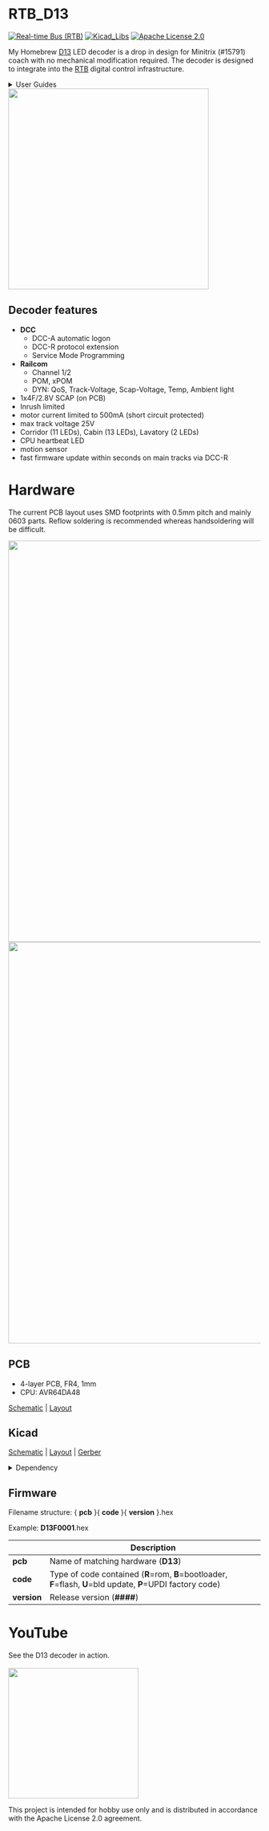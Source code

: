 # RTB_D13
[![Real-time Bus (RTB)](https://img.shields.io/badge/RTB_Project-FF6699)](https://www.rtb4dcc.de)
[![Kicad_Libs](https://img.shields.io/badge/Kicad_Libs-29C7FF)](https://github.com/git4dcc/RTB_SamacSys)
[![Apache License 2.0](https://img.shields.io/badge/license-Apache%20License%202.0-lightgray)](https://www.apache.org/licenses/LICENSE-2.0)

My Homebrew [D13](https://rtb4dcc.de/hardware/decoder/d13/) LED decoder is a drop in design for Minitrix (#15791) coach with no mechanical modification required. The decoder is designed to integrate into the [RTB](https://rtb4dcc.de/concept/) digital control infrastructure.

<details>
<summary>User Guides</summary>

- User Guide - DE
- [User Guide - EN](https://rtb4dcc.de/rtb_decoder_reference_en/)

</details>

<img src="https://www.spurweite-n.de/NDBPics/Minitrix/15791.jpg" width=400>
<br>

## Decoder features
- **DCC**
  - DCC-A automatic logon
  - DCC-R protocol extension
  - Service Mode Programming
- **Railcom**
  - Channel 1/2
  - POM, xPOM
  - DYN: QoS, Track-Voltage, Scap-Voltage, Temp, Ambient light
- 1x4F/2.8V SCAP (on PCB)
- Inrush limited
- motor current limited to 500mA (short circuit protected)
- max track voltage 25V
- Corridor (11 LEDs), Cabin (13 LEDs), Lavatory (2 LEDs)
- CPU heartbeat LED
- motion sensor
- fast firmware update within seconds on main tracks via DCC-R

# Hardware
The current PCB layout uses SMD footprints with 0.5mm pitch and mainly 0603 parts. Reflow soldering is recommended whereas handsoldering will be difficult.

<img src="https://rtb4dcc.de/wp-content/uploads/2023/06/D13_top.jpg" width=800>
<img src="https://rtb4dcc.de/wp-content/uploads/2023/06/D13_btm.jpg" width=800>

## PCB
- 4-layer PCB, FR4, 1mm
- CPU: AVR64DA48

[Schematic](doc/D13_schematic.pdf) | [Layout](doc/D13_layout.pdf)

## Kicad
[Schematic](doc/D13_schematic.pdf) | [Layout](doc/D13_layout.pdf) | [Gerber](gerber)

<details>
<summary>Dependency</summary>
<br>

:yellow_circle: Requires my Kicad project library [RTB_SamacSys](https://github.com/git4dcc/RTB_SamacSys) in the same directory tree.

</details>


## Firmware
Filename structure: { **pcb** }{ **code** }{ **version** }.hex

Example: **D13F0001**.hex

|   | Description |
| --- | --- |
| **pcb** | Name of matching hardware (**D13**) |
| **code** | Type of code contained (**R**=rom, **B**=bootloader, **F**=flash, **U**=bld update, **P**=UPDI factory code) |
| **version** | Release version (**####**) |

# YouTube
See the D13 decoder in action.<br><br>
[<img src="https://img.youtube.com/vi/nAJpYsdv1IA/0.jpg" width=260>](https://youtube.com/watch?v=nAJpYsdv1IA)

This project is intended for hobby use only and is distributed in accordance with the Apache License 2.0 agreement.
